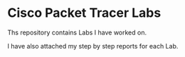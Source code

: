 # Cisco Packet Tracer Labs

Ths repository contains Labs I have worked on.

I have also attached my step by step reports for each Lab.
